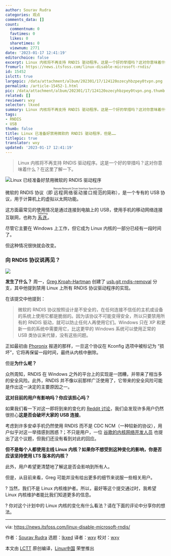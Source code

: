 ```yaml
---
author: Sourav Rudra
categories: 观点
comments_data: []
count:
  commentnum: 0
  favtimes: 0
  likes: 0
  sharetimes: 0
  viewnum: 2771
date: '2023-01-17 12:41:19'
editorchoice: false
excerpt: Linux 内核将不再支持 RNDIS 驱动程序。这是一个好的举措吗？这对你意味着什么？在这里了解一下。
fromurl: https://news.itsfoss.com/linux-disable-microsoft-rndis/
id: 15452
islctt: true
largepic: /data/attachment/album/202301/17/124120ozecyhbzpey0tvpn.png
permalink: /article-15452-1.html
pic: /data/attachment/album/202301/17/124120ozecyhbzpey0tvpn.png.thumb.jpg
related: []
reviewer: wxy
selector: lkxed
summary: Linux 内核将不再支持 RNDIS 驱动程序。这是一个好的举措吗？这对你意味着什么？在这里了解一下。
tags:
- RNDIS
- USB
thumb: false
title: Linux 已准备好禁用微软的 RNDIS 驱动程序，但是……
titlepic: true
translator: wxy
updated: '2023-01-17 12:41:19'
---
```



> 
> Linux 内核将不再支持 RNDIS 驱动程序。这是一个好的举措吗？这对你意味着什么？在这里了解一下。
> 
> 
> 


![Linux 已经准备好禁用微软的 RNDIS 驱动程序](/data/attachment/album/202301/17/124120ozecyhbzpey0tvpn.png)


微软的 RNDIS 协议（即 <ruby> 远程网络驱动接口规范 <rt>  Remote Network Driver Interface Specification </rt></ruby> 的简称），是一个专有的 USB 协议，用于计算机上的虚拟以太网功能。


这方面最常见的使用情况是通过连接到电脑上的 USB，使用手机的移动网络连接互联网，也称为 <ruby> <a href="https://en.wikipedia.org/wiki/Tethering">  系连 </a> <rt>  Tethering </rt></ruby>。


尽管它主要在 Windows 上工作，但它成为 Linux 内核的一部分已经有一段时间了。


但这种情况很快就会改变。


### 向 RNDIS 协议说再见？


![](/data/attachment/album/202301/17/124120j63b6c43bqs1yx4i.jpg)


**发生了什么？** 周一，[Greg Kroah-Hartman](https://twitter.com/gregkh) 创建了 [usb.git rndis-removal](https://git.kernel.org/pub/scm/linux/kernel/git/gregkh/usb.git/commit/?h=rndis-removal&id=5eb127bb9741c1480aff95ffa4e1bd4cd9b5b16d) 分支，其中他提到禁用 Linux 上所有 RNDIS 协议驱动程序的实现。


在该提交中他提到：



> 
> 微软的 RNDIS 协议按照设计是不安全的，在任何连接不信任的主机或设备的系统上使用它都是脆弱的。因为该协议不可能变得安全，所以只要禁用所有的 RNDIS 驱动，就可以防止任何人再使用它们。Windows 只在 XP 和更新一些的系统中需要用它，比这更早的 Windows 系统可以使用正常的 USB 类协议来代替，没有这些问题。
> 
> 
> 


正如最初由 [Phoronix](https://www.phoronix.com/news/Linux-Disabling-RNDIS-Drivers) 报道的那样，一旦这个协议在 Kconfig 选项中被标记为 “损坏”，它将再保留一段时间，最终从内核中删除。


但是**为什么呢？**


众所周知，RNDIS 在 Windows 之外的平台上的实现是一团糟，并带来了相当多的安全风险。此外，RNDIS 并不像以前那样广泛使用了，它带来的安全风险可能是作出这一决定的主要原因之一。


**这对目前的用户有影响吗？你应该担心吗？**


如果我们看一下对这一即将到来的变化的 [Reddit 讨论](https://www.reddit.com/r/linux/comments/108avzx/linux_preparing_to_disable_drivers_for_microsofts/)，我们会发现许多用户仍然很担心**这是否会破坏大家的 USB 连接**。


考虑到许多安卓手机仍然使用 RNDIS 而不是 CDC NCM（一种较新的协议），用户似乎对这一举措感到困惑 ?；不只是用户，一位 [谷歌的内核网络开发人员](https://lkml.org/lkml/2022/11/23/1502) 也提出了这个议题，但我们还没有看到对此的回应。


**但不是每个人都使用主线 Linux 内核？如果你不想受到这种变化的影响，你是否应该坚持使用 LTS 版本的内核？**


此外，用户希望更清楚地了解这是否会影响到所有人。


但是，从目前来看，Greg 可能并没有给出更多的细节来说服一些相关用户。


? 当然，我们不是 Linux 内核维护者。所以，最好等这个提交通过时，我希望 Linux 内核维护者能比我们知道更多的信息。


? 你对这个计划中的 Linux 内核的变化有什么看法？请在下面的评论中分享你的想法。




---


via: <https://news.itsfoss.com/linux-disable-microsoft-rndis/>


作者：[Sourav Rudra](https://news.itsfoss.com/author/sourav/) 选题：[lkxed](https://github.com/lkxed) 译者：[wxy](https://github.com/wxy) 校对：[wxy](https://github.com/wxy)


本文由 [LCTT](https://github.com/LCTT/TranslateProject) 原创编译，[Linux中国](https://linux.cn/) 荣誉推出